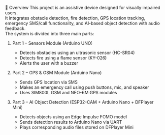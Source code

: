 📌 Overview
This project is an assistive device designed for visually impaired users.  
It integrates obstacle detection, fire detection, GPS location tracking, emergency SMS/call functionality, and AI-based object detection with audio feedback.  
The system is divided into three main parts:

1. Part 1 – Sensors Module (Arduino UNO)  
   - Detects obstacles using an ultrasonic sensor (HC-SR04)  
   - Detects fire using a flame sensor (KY-026)  
   - Alerts the user with a buzzer  

2. Part 2 – GPS & GSM Module (Arduino Nano)  
   - Sends GPS location via SMS  
   - Makes an emergency call using push buttons, mic, and speaker  
   - Uses SIM800L GSM and NEO-6M GPS modules  

3. Part 3 – AI Object Detection (ESP32-CAM + Arduino Nano + DFPlayer Mini)  
   - Detects objects using an Edge Impulse FOMO model  
   - Sends detection results to Arduino Nano via UART  
   - Plays corresponding audio files stored on DFPlayer Mini
